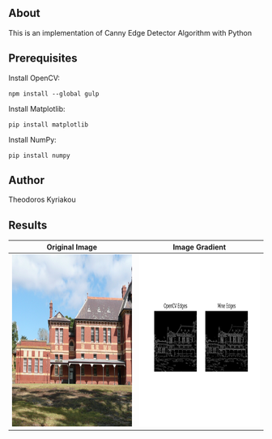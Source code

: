 ## About

This is an implementation of Canny Edge Detector Algorithm with Python

## Prerequisites 

Install OpenCV:
```
npm install --global gulp
```

Install Matplotlib:
```
pip install matplotlib
```

Install NumPy:
```
pip install numpy
```

## Author

Theodoros Kyriakou

## Results

Original Image             |  Image Gradient
:-------------------------:|:-------------------------:
<img src="Results/building.jpg" width="450" height="340">  |  <img src="Results/Edge_Detection_Results.png" width="450" height="340">
